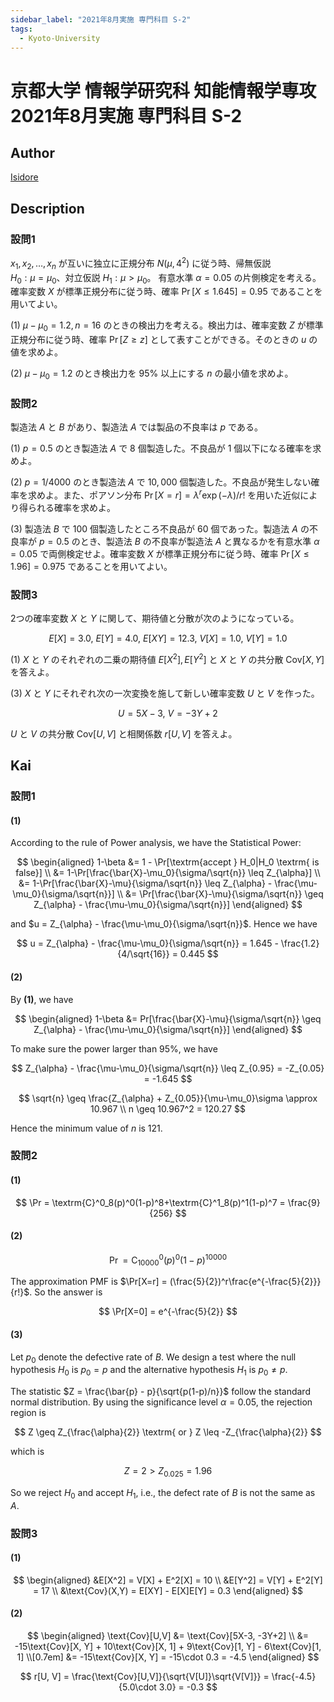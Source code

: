 ```yaml
---
sidebar_label: "2021年8月実施 専門科目 S-2"
tags:
  - Kyoto-University
---
```

# 京都大学 情報学研究科 知能情報学専攻 2021年8月実施 専門科目 S-2

## **Author**
[Isidore](https://github.com/heacsing)

## **Description**
### 設問1
$x_1, x_2, \ldots, x_n$ が互いに独立に正規分布 $N(\mu, 4^2)$ に従う時、帰無仮説  
$H_0 : \mu = \mu_0$、対立仮説 $H_1 : \mu > \mu_0$。
有意水準 $\alpha = 0.05$ の片側検定を考える。
確率変数 $X$ が標準正規分布に従う時、確率 $\Pr[X \leq 1.645] = 0.95$ であることを用いてよい。

(1) $\mu - \mu_0 = 1.2, n = 16$ のときの検出力を考える。検出力は、確率変数 $Z$ が標準正規分布に従う時、確率 $\Pr[Z \geq z]$ として表すことができる。そのときの $u$ の値を求めよ。

(2) $\mu - \mu_0 = 1.2$ のとき検出力を $95\%$ 以上にする $n$ の最小値を求めよ。

### 設問2
製造法 $A$ と $B$ があり、製造法 $A$ では製品の不良率は $p$ である。

(1) $p = 0.5$ のとき製造法 $A$ で $8$ 個製造した。不良品が $1$ 個以下になる確率を求めよ。

(2) $p = 1/4000$ のとき製造法 $A$ で $10,000$ 個製造した。不良品が発生しない確率を求めよ。また、ポアソン分布 $\Pr[X = r] = \lambda^r \exp(-\lambda)/r!$ を用いた近似により得られる確率を求めよ。

(3) 製造法 $B$ で $100$ 個製造したところ不良品が $60$ 個であった。製造法 $A$ の不良率が $p = 0.5$ のとき、製造法 $B$ の不良率が製造法 $A$ と異なるかを有意水準 $\alpha = 0.05$ で両側検定せよ。確率変数 $X$ が標準正規分布に従う時、確率 $\Pr[X \leq 1.96] = 0.975$ であることを用いてよい。

### 設問3
2つの確率変数 $X$ と $Y$ に関して、期待値と分散が次のようになっている。

$$
E[X] = 3.0, \  E[Y] = 4.0, \  E[XY] = 12.3, \  V[X] = 1.0, \  V[Y] = 1.0
$$

(1) $X$ と $Y$ のそれぞれの二乗の期待値 $E[X^2], E[Y^2]$ と $X$ と $Y$ の共分散 $\text{Cov}[X, Y]$ を答えよ。

(3) $X$ と $Y$ にそれぞれ次の一次変換を施して新しい確率変数 $U$ と $V$ を作った。

$$
   U = 5X - 3, \  V = -3Y + 2
$$

$U$ と $V$ の共分散 $\text{Cov}[U, V]$ と相関係数 $r[U, V]$ を答えよ。


## **Kai**
### 設問1

#### (1)

According to the rule of Power analysis, we have the Statistical Power: 

$$
\begin{aligned}
    1-\beta &= 1 - \Pr[\textrm{accept } H_0|H_0 \textrm{  is false}] \\
    &= 1-\Pr[\frac{\bar{X}-\mu_0}{\sigma/\sqrt{n}} \leq Z_{\alpha}] \\
    &= 1-\Pr[\frac{\bar{X}-\mu}{\sigma/\sqrt{n}} \leq Z_{\alpha} - \frac{\mu-\mu_0}{\sigma/\sqrt{n}}] \\
    &= \Pr[\frac{\bar{X}-\mu}{\sigma/\sqrt{n}} \geq Z_{\alpha} - \frac{\mu-\mu_0}{\sigma/\sqrt{n}}]
\end{aligned}
$$

and $u = Z_{\alpha} - \frac{\mu-\mu_0}{\sigma/\sqrt{n}}$. Hence we have

$$
u = Z_{\alpha} - \frac{\mu-\mu_0}{\sigma/\sqrt{n}} = 1.645 - \frac{1.2}{4/\sqrt{16}} = 0.445
$$

#### (2)

By **(1)**, we have

$$
\begin{aligned}
    1-\beta &= 
    Pr[\frac{\bar{X}-\mu}{\sigma/\sqrt{n}} \geq Z_{\alpha} - \frac{\mu-\mu_0}{\sigma/\sqrt{n}}]
\end{aligned}
$$

To make sure the power larger than $95\%$, we have

$$
Z_{\alpha} - \frac{\mu-\mu_0}{\sigma/\sqrt{n}} \leq Z_{0.95} = -Z_{0.05} = -1.645
$$

$$
\sqrt{n} \geq \frac{Z_{\alpha} + Z_{0.05}}{\mu-\mu_0}\sigma \approx 10.967 \\
n \geq 10.967^2 = 120.27
$$

Hence the minimum value of $n$ is $121$.

### 設問2
#### (1)

$$
\Pr = \textrm{C}^0_8(p)^0(1-p)^8+\textrm{C}^1_8(p)^1(1-p)^7 = \frac{9}{256}
$$

#### (2)

$$
\Pr = \textrm{C}^0_{10000}(p)^0(1-p)^{10000}
$$

The approximation PMF is $\Pr[X=r] = (\frac{5}{2})^r\frac{e^{-\frac{5}{2}}}{r!}$. So the answer is

$$
\Pr[X=0] = e^{-\frac{5}{2}}
$$

#### (3)

Let $p_0$ denote the defective rate of $B$.
We design a test where the null hypothesis $H_0$ is $p_0 = p$ and the alternative hypothesis $H_1$ is $p_0 \neq p$.

The statistic $Z = \frac{\bar{p} - p}{\sqrt{p(1-p)/n}}$ follow the standard normal distribution. By using the significance level $\alpha = 0.05$, the rejection region is 

$$
Z \geq Z_{\frac{\alpha}{2}} \textrm{   or   } Z \leq -Z_{\frac{\alpha}{2}}
$$

which is

$$
Z = 2 > Z_{0.025} = 1.96
$$

So we reject $H_0$ and accept $H_1$, i.e., the defect rate of $B$ is not the same as $A$.

### 設問3
#### (1)

$$
\begin{aligned}
    &E[X^2] = V[X] + E^2[X] = 10 \\
    &E[Y^2] = V[Y] + E^2[Y] = 17 \\
    &\text{Cov}(X,Y) = E[XY] - E[X]E[Y] = 0.3 
\end{aligned}
$$

#### (2)

$$
\begin{aligned}
\text{Cov}[U,V] &= \text{Cov}[5X-3, -3Y+2] \\
&= -15\text{Cov}[X, Y] + 10\text{Cov}[X, 1] + 9\text{Cov}[1, Y] - 6\text{Cov}[1, 1] \\[0.7em]
&= -15\text{Cov}[X, Y] = -15\cdot 0.3 = -4.5
\end{aligned}
$$

$$
r[U, V] = \frac{\text{Cov}[U,V]}{\sqrt{V[U]}\sqrt{V[V]}}
= \frac{-4.5}{5.0\cdot 3.0} = -0.3
$$